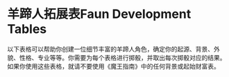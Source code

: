 # 羊蹄人拓展表Faun Development Tables

以下表格可以帮助你创建一位细节丰富的羊蹄人角色，确定你的起源、背景、外貌、性格、专业等等。你需要为每个表格进行掷骰，并取出每次掷骰对应的结果。如果你使用这些表格，就请不要使用《魔王指南》中的任何背景或起始财富表。

 
